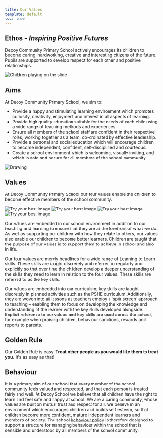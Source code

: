 ```yaml
---
title: Our Values
template: default
toc: true
---
```


## Ethos - _Inspiring Positive Futures_

Decoy Community Primary School actively encourages its children to become caring, hardworking, creative and interesting citizens of the future. Pupils are supported to develop respect for each other and positive relationships.

![Children playing on the slide](/uploads/slide.jpg)

## Aims

At Decoy Community Primary School, we aim to:

- Provide a happy and stimulating learning environment which promotes curiosity, creativity, enjoyment and interest in all aspects of learning.
- Provide high quality education suitable for the needs of each child using a wide range of teaching methods and experiences.
- Ensure all members of the school staff are confident in their respective roles, working together as a team, co-ordinated by effective leadership.
- Provide a personal and social education which will encourage children to become independent, confident, self-disciplined and courteous.
- Create a school environment which is welcoming, visually inviting, and which is safe and secure for all members of the school community.

![Drawing](/uploads/drawing2.jpg)

## Values

At Decoy Community Primary School our four values enable the children to become effective members of the school community.

<div class="value-pics">
    <img alt="Try your best image" src="/images/values/try-your-best.jpg">
    <img alt="Try your best image" src="/images/values/think-of-others.jpg">
    <img alt="Try your best image" src="/images/values/make-the-right-choices.jpg">
    <img alt="Try your best image" src="/images/values/have-a-go.jpg">    
</div>

Our values are embedded in our school environment in addition to our teaching and learning to ensure that they are at the forefront of what we do. As well as supporting our children with how they relate to others, our values also enable our children to become better learners. Children are taught that the purpose of our values is to support them to achieve in school and also in life.

Our four values are merely headlines for a wide range of Learning to Learn skills. These skills are taught discretely and referred to regularly and explicitly so that over time the children develop a deeper understanding of the skills they need to learn in relation to the four values. These skills are referred to as the key skills.

Our values are embedded into our curriculum; key skills are taught discretely in planned activities such as the PSHE curriculum. Additionally, they are woven into all lessons as teachers employ a ‘split screen’ approach to teaching – enabling them to focus on developing the knowledge and understanding of the learner with the key skills developed alongside. Explicit reference to our values and key skills are used across the school, for example when praising children, behaviour sanctions, rewards and reports to parents.

## Golden Rule

Our Golden Rule is easy: **Treat other people as you would like them to treat you.**
It's as easy as that!

## Behaviour

It is a primary aim of our school that every member of the school community feels valued and respected, and that each person is treated fairly and well. At Decoy School we believe that all children have the right to learn and feel safe and happy at school. We are a caring community, whose values are built on mutual trust and respect for all. We believe in an environment which encourages children and builds self esteem, so that children become more confident, mature independent learners and members of society. The school [behaviour policy](/uploads/Promoting-Positive-Behaviour-Policy-2018.pdf) is therefore designed to support a structure for managing behaviour within the school that is sensible and understood by all members of the school community.

